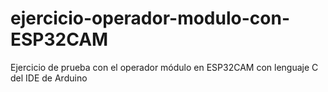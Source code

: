 # ejercicio-operador-modulo-con-ESP32CAM
Ejercicio de prueba con el operador módulo en ESP32CAM con lenguaje C del IDE de Arduino
